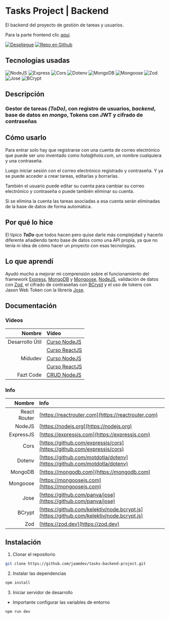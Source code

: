 # Tasks Project | Backend

El backend del proyecto de gestión de tareas y usuarios.

Para la parte frontend clic [aquí](https://github.com/jaamdev/tasks-frontend-project).

[![Despliegue](https://img.shields.io/static/v1?label=&message=ver%20sitio&color=00A50C&style=for-the-badge)](https://tasks-frontend-project.vercel.app)
[![Repo en Github](https://img.shields.io/static/v1?label=&message=repo%20github&color=000000&style=for-the-badge&logo=github&logoColor=white)](https://github.com/jaamdev/tasks-backend-project)

## Tecnologías usadas

![NodeJS](https://img.shields.io/static/v1?label=&message=nodejs&color=09f&style=for-the-badge)
![Express](https://img.shields.io/static/v1?label=&message=express&color=09f&style=for-the-badge)
![Cors](https://img.shields.io/static/v1?label=&message=cors&color=09f&style=for-the-badge)
![Dotenv](https://img.shields.io/static/v1?label=&message=dotenv&color=09f&style=for-the-badge)
![MongoDB](https://img.shields.io/static/v1?label=&message=mongodb&color=09f&style=for-the-badge)
![Mongoose](https://img.shields.io/static/v1?label=&message=mongoose&color=09f&style=for-the-badge)
![Zod](https://img.shields.io/static/v1?label=&message=zod&color=09f&style=for-the-badge)
![Jose](https://img.shields.io/static/v1?label=&message=jose&color=09f&style=for-the-badge)
![BCrypt](https://img.shields.io/static/v1?label=&message=bcrypt&color=09f&style=for-the-badge)

## Descripción

### Gestor de tareas _(ToDo)_, con registro de usuarios, _backend_, base de datos en _mongo_, Tokens con JWT y cifrado de contraseñas

## Cómo usarlo

Para entrar solo hay que registrarse con una cuenta de correo electrónico que puede ser uno inventado como _hola@hola.com_, un nombre cualquiera y una contraseña.

Luego iniciar sesión con el correo electrónico registrado y contraseña. Y ya se puede acceder a crear tareas, editarlas y borrarlas.

También el usuario puede editar su cuenta para cambiar su correo electrónico y contraseña o puede también eliminar su cuenta.

Si se elimina la cuenta las tareas asociadas a esa cuenta serán eliminadas de la base de datos de forma automática.

## Por qué lo hice

El típico _**ToDo**_ que todos hacen pero quise darle más complejidad y hacerlo diferente añadiendo tanto base de datos como una API propia, ya que no tenía ni idea de cómo hacer un proyecto con esas tecnologías.

## Lo que aprendí

Ayudó mucho a mejorar mi comprensión sobre el funcionamiento del framework [Express](https://expressjs.com), [MongoDB](https://mongodb.com) y [Mongoose](https://mongoosejs.com), [NodeJS](https://nodejs.org), validación de datos con [Zod](https://zod.dev), el cifrado de contraseñas con [BCrypt](https://github.com/kelektiv/node.bcrypt.js) y el uso de tokens con Jason Web Token con la librería [Jose](https://github.com/panva/jose).

## Documentación

### Vídeos

| Nombre | Vídeo |
| -: | :- |
| Desarrollo Útil | [Curso NodeJS](https://youtube.com/playlist?list=PL3aEngjGbYhnrRfZKMxzn79qdgPxL7OWM&si=_LAMW0hbw-zPEgXM) |
|  | [Curso ReactJS](https://youtube.com/playlist?list=PL3aEngjGbYhkg3AR-cytsvQIIGp1JgrY_&si=KBJI1oRKG6BpvCeE) |
| Midudev | [Curso NodeJS](https://youtube.com/playlist?list=PLUofhDIg_38qm2oPOV-IRTTEKyrVBBaU7&si=_XkHQqml-Rq6fhAf) |
|  | [Curso ReactJS](https://youtube.com/playlist?list=PLUofhDIg_38q4D0xNWp7FEHOTcZhjWJ29&si=-6eJ_DfGQZSYLa53) |
| Fazt Code | [CRUD NodeJS](https://youtu.be/NmkY4JgS21A?si=lTsI4rDnl_2II-Wd) |

### Info

| Nombre | Info |
| -: | :- |
| React Router | [https://reactrouter.com](https://reactrouter.com) |
| NodeJS | [https://nodejs.org](https://nodejs.org) |
| ExpressJS | [https://expressjs.com](https://expressjs.com) |
| Cors | [https://github.com/expressjs/cors](https://github.com/expressjs/cors) |
| Dotenv | [https://github.com/motdotla/dotenv](https://github.com/motdotla/dotenv) |
| MongoDB | [https://mongodb.com](https://mongodb.com) |
| Mongoose | [https://mongoosejs.com](https://mongoosejs.com) |
| Jose | [https://github.com/panva/jose](https://github.com/panva/jose) |
| BCrypt | [https://github.com/kelektiv/node.bcrypt.js](https://github.com/kelektiv/node.bcrypt.js) |
| Zod | [https://zod.dev](https://zod.dev) |

## Instalación

1. Clonar el repositorio

```bash
git clone https://github.com/jaamdev/tasks-backend-project.git
```

2. Instalar las dependencias

```bash
npm install
```

3. Iniciar servidor de desarrollo

- Importante configurar las variables de entorno

```bash
npm run dev
```
